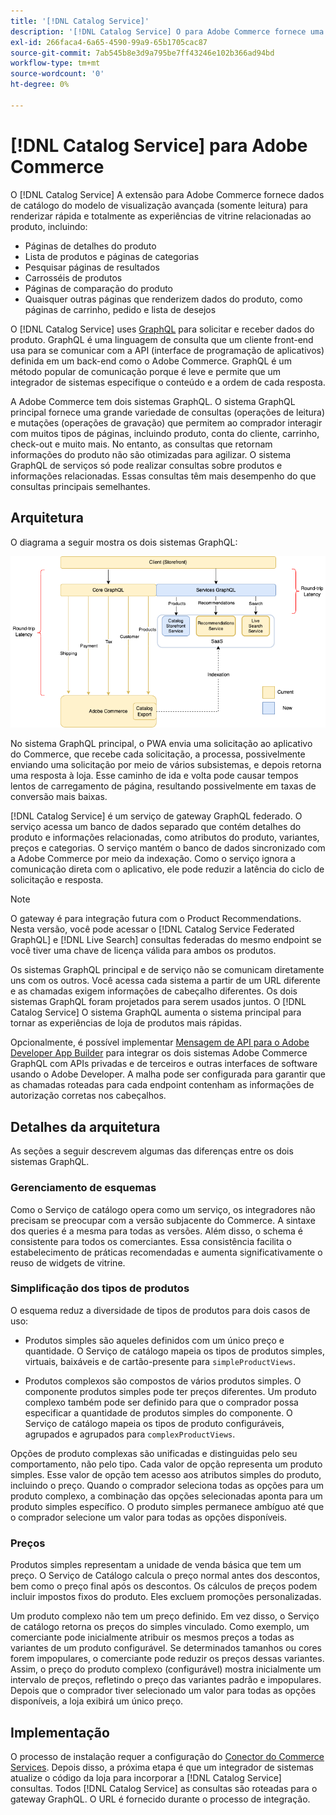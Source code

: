 ```yaml
---
title: '[!DNL Catalog Service]'
description: '[!DNL Catalog Service] O para Adobe Commerce fornece uma maneira de recuperar o conteúdo das Páginas de exibição do produto e das Páginas de lista do produto muito mais rapidamente do que as consultas GraphQL nativas da Adobe Commerce.'
exl-id: 266faca4-6a65-4590-99a9-65b1705cac87
source-git-commit: 7ab545b8e3d9a795be7ff43246e102b366ad94bd
workflow-type: tm+mt
source-wordcount: '0'
ht-degree: 0%

---
```


# [!DNL Catalog Service] para Adobe Commerce

O [!DNL Catalog Service] A extensão para Adobe Commerce fornece dados de catálogo do modelo de visualização avançada (somente leitura) para renderizar rápida e totalmente as experiências de vitrine relacionadas ao produto, incluindo:

* Páginas de detalhes do produto
* Lista de produtos e páginas de categorias
* Pesquisar páginas de resultados
* Carrosséis de produtos
* Páginas de comparação do produto
* Quaisquer outras páginas que renderizem dados do produto, como páginas de carrinho, pedido e lista de desejos

O [!DNL Catalog Service] uses [GraphQL](https://graphql.org/) para solicitar e receber dados do produto. GraphQL é uma linguagem de consulta que um cliente front-end usa para se comunicar com a API (interface de programação de aplicativos) definida em um back-end como o Adobe Commerce. GraphQL é um método popular de comunicação porque é leve e permite que um integrador de sistemas especifique o conteúdo e a ordem de cada resposta.

A Adobe Commerce tem dois sistemas GraphQL. O sistema GraphQL principal fornece uma grande variedade de consultas (operações de leitura) e mutações (operações de gravação) que permitem ao comprador interagir com muitos tipos de páginas, incluindo produto, conta do cliente, carrinho, check-out e muito mais. No entanto, as consultas que retornam informações do produto não são otimizadas para agilizar. O sistema GraphQL de serviços só pode realizar consultas sobre produtos e informações relacionadas. Essas consultas têm mais desempenho do que consultas principais semelhantes.

## Arquitetura

O diagrama a seguir mostra os dois sistemas GraphQL:

![Diagrama de arquitetura do catálogo](assets/catalog-service-architecture.png)

No sistema GraphQL principal, o PWA envia uma solicitação ao aplicativo do Commerce, que recebe cada solicitação, a processa, possivelmente enviando uma solicitação por meio de vários subsistemas, e depois retorna uma resposta à loja. Esse caminho de ida e volta pode causar tempos lentos de carregamento de página, resultando possivelmente em taxas de conversão mais baixas.

[!DNL Catalog Service] é um serviço de gateway GraphQL federado. O serviço acessa um banco de dados separado que contém detalhes do produto e informações relacionadas, como atributos do produto, variantes, preços e categorias. O serviço mantém o banco de dados sincronizado com a Adobe Commerce por meio da indexação.
Como o serviço ignora a comunicação direta com o aplicativo, ele pode reduzir a latência do ciclo de solicitação e resposta.

>[!NOTE]
>
>O gateway é para integração futura com o Product Recommendations. Nesta versão, você pode acessar o [!DNL Catalog Service Federated GraphQL] e [!DNL Live Search] consultas federadas do mesmo endpoint se você tiver uma chave de licença válida para ambos os produtos.

Os sistemas GraphQL principal e de serviço não se comunicam diretamente uns com os outros. Você acessa cada sistema a partir de um URL diferente e as chamadas exigem informações de cabeçalho diferentes. Os dois sistemas GraphQL foram projetados para serem usados juntos. O [!DNL Catalog Service] O sistema GraphQL aumenta o sistema principal para tornar as experiências de loja de produtos mais rápidas.

Opcionalmente, é possível implementar [Mensagem de API para o Adobe Developer App Builder](https://developer.adobe.com/graphql-mesh-gateway/) para integrar os dois sistemas Adobe Commerce GraphQL com APIs privadas e de terceiros e outras interfaces de software usando o Adobe Developer. A malha pode ser configurada para garantir que as chamadas roteadas para cada endpoint contenham as informações de autorização corretas nos cabeçalhos.

## Detalhes da arquitetura

As seções a seguir descrevem algumas das diferenças entre os dois sistemas GraphQL.

### Gerenciamento de esquemas

Como o Serviço de catálogo opera como um serviço, os integradores não precisam se preocupar com a versão subjacente do Commerce. A sintaxe dos queries é a mesma para todas as versões. Além disso, o schema é consistente para todos os comerciantes. Essa consistência facilita o estabelecimento de práticas recomendadas e aumenta significativamente o reuso de widgets de vitrine.

### Simplificação dos tipos de produtos

O esquema reduz a diversidade de tipos de produtos para dois casos de uso:

* Produtos simples são aqueles definidos com um único preço e quantidade. O Serviço de catálogo mapeia os tipos de produtos simples, virtuais, baixáveis e de cartão-presente para `simpleProductViews`.

* Produtos complexos são compostos de vários produtos simples. O componente produtos simples pode ter preços diferentes. Um produto complexo também pode ser definido para que o comprador possa especificar a quantidade de produtos simples do componente. O Serviço de catálogo mapeia os tipos de produto configuráveis, agrupados e agrupados para `complexProductViews`.

Opções de produto complexas são unificadas e distinguidas pelo seu comportamento, não pelo tipo. Cada valor de opção representa um produto simples. Esse valor de opção tem acesso aos atributos simples do produto, incluindo o preço. Quando o comprador seleciona todas as opções para um produto complexo, a combinação das opções selecionadas aponta para um produto simples específico. O produto simples permanece ambíguo até que o comprador selecione um valor para todas as opções disponíveis.

### Preços

Produtos simples representam a unidade de venda básica que tem um preço. O Serviço de Catálogo calcula o preço normal antes dos descontos, bem como o preço final após os descontos. Os cálculos de preços podem incluir impostos fixos do produto. Eles excluem promoções personalizadas.

Um produto complexo não tem um preço definido. Em vez disso, o Serviço de catálogo retorna os preços do simples vinculado. Como exemplo, um comerciante pode inicialmente atribuir os mesmos preços a todas as variantes de um produto configurável. Se determinados tamanhos ou cores forem impopulares, o comerciante pode reduzir os preços dessas variantes. Assim, o preço do produto complexo (configurável) mostra inicialmente um intervalo de preços, refletindo o preço das variantes padrão e impopulares. Depois que o comprador tiver selecionado um valor para todas as opções disponíveis, a loja exibirá um único preço.

## Implementação

O processo de instalação requer a configuração do [Conector do Commerce Services](../landing/saas.md). Depois disso, a próxima etapa é que um integrador de sistemas atualize o código da loja para incorporar a [!DNL Catalog Service] consultas. Todos [!DNL Catalog Service] as consultas são roteadas para o gateway GraphQL. O URL é fornecido durante o processo de integração.
